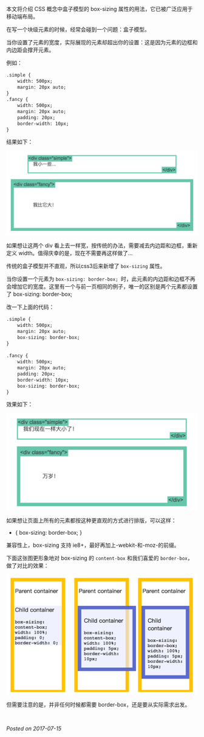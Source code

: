 本文将介绍 CSS 概念中盒子模型的 box-sizing 属性的用法，它已被广泛应用于移动端布局。

在写一个块级元素的时候，经常会碰到一个问题：盒子模型。

当你设置了元素的宽度，实际展现的元素却超出你的设置：这是因为元素的边框和内边距会撑开元素。

例如：
```
.simple {
    width: 500px;
    margin: 20px auto;
}
.fancy {
    width: 500px;
    margin: 20px auto;
    padding: 20px;
    border-width: 10px;
}
```

结果如下：

![bg-20170715-01.png](https://github.com/micherwa/blogs/blob/master/images/2017/bg-20170715-01.png)

如果想让这两个 div 看上去一样宽，按传统的办法，需要减去内边距和边框，重新定义 width。值得庆幸的是，现在不需要再这样做了...

传统的盒子模型并不直观，所以css3后来新增了 `box-sizing` 属性。

当你设置一个元素为 `box-sizing: border-box; `时，此元素的内边距和边框不再会增加它的宽度。这里有一个与前一页相同的例子，唯一的区别是两个元素都设置了 box-sizing: border-box;

改一下上面的代码：

```
.simple {
    width: 500px;
    margin: 20px auto;
    box-sizing: border-box;
}

.fancy {
    width: 500px;
    margin: 20px auto;
    padding: 20px;
    border-width: 10px;
    box-sizing: border-box;
}
```

效果如下：

![bg-20170715-02.png](https://github.com/micherwa/blogs/blob/master/images/2017/bg-20170715-02.png)

如果想让页面上所有的元素都按这种更直观的方式进行排版，可以这样：

* {
    box-sizing: border-box;
}

兼容性上，box-sizing 支持 ie8+，最好再加上-webkit-和-moz-的前缀。

下面这张图更形象地对 box-sizing 的 `content-box` 和我们喜爱的 `border-box`，做了对比的效果：

![bg-20170715-03.png](https://github.com/micherwa/blogs/blob/master/images/2017/bg-20170715-03.png)

但需要注意的是，并非任何时候都需要 border-box，还是要从实际需求出发。

&nbsp;

*Posted on 2017-07-15*
